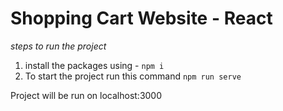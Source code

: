 # Shopping Cart Website - React

_steps to run the project_

1) install the packages using - `npm i`
2) To start the project run this command `npm run serve`

Project will be run on localhost:3000

   

